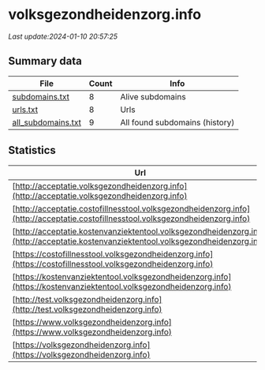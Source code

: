 # volksgezondheidenzorg.info
*Last update:2024-01-10 20:57:25*
## Summary data
| File       | Count | Info |
|------------|-------|------|
|[subdomains.txt](/data/volksgezondheidenzorg.info/subdomains.txt)|8|Alive subdomains|
|[urls.txt](/data/volksgezondheidenzorg.info/urls.txt)|8|Urls|
|[all_subdomains.txt](/data/volksgezondheidenzorg.info/all_subdomains.txt)|9|All found subdomains (history)|
## Statistics
| Url | SSL | Server | Cookie | HSTS | CSP | XFO | XXP | RP | Tech |
|------------|-------|------|------|------|------|------|------|------|------|
|[http://acceptatie.volksgezondheidenzorg.info](http://acceptatie.volksgezondheidenzorg.info)| | | | | | | |:white_check_mark: ||
|[http://acceptatie.costofillnesstool.volksgezondheidenzorg.info](http://acceptatie.costofillnesstool.volksgezondheidenzorg.info)| | | | | | | |:white_check_mark: ||
|[http://acceptatie.kostenvanziektentool.volksgezondheidenzorg.info](http://acceptatie.kostenvanziektentool.volksgezondheidenzorg.info)| | | | | | | |:white_check_mark: ||
|[https://costofillnesstool.volksgezondheidenzorg.info](https://costofillnesstool.volksgezondheidenzorg.info)| |apache| |:white_check_mark: | | |:white_check_mark: |:white_check_mark: |:white_check_mark: ||
|[https://kostenvanziektentool.volksgezondheidenzorg.info](https://kostenvanziektentool.volksgezondheidenzorg.info)| |apache| |:white_check_mark: | | |:white_check_mark: |:white_check_mark: |:white_check_mark: ||
|[http://test.volksgezondheidenzorg.info](http://test.volksgezondheidenzorg.info)| | | | | | | |:white_check_mark: ||
|[https://www.volksgezondheidenzorg.info](https://www.volksgezondheidenzorg.info)| |apache| |:white_check_mark: | | |:white_check_mark: |:white_check_mark: |:white_check_mark: |Apache HTTP Server H...|
|[https://volksgezondheidenzorg.info](https://volksgezondheidenzorg.info)| |apache| |:white_check_mark: | | |:white_check_mark: |:white_check_mark: |:white_check_mark: |Apache HTTP Server H...|